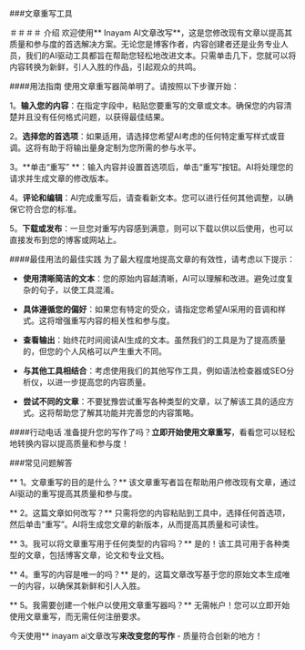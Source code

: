 ###文章重写工具

＃＃＃＃ 介绍
欢迎使用** Inayam AI文章改写**，这是您修改现有文章以提高其质量和参与度的首选解决方案。无论您是博客作者，内容创建者还是业务专业人员，我们的AI驱动工具都旨在帮助您轻松地改进文本。只需单击几下，您就可以将内容转换为新鲜，引人入胜的作品，引起观众的共鸣。

####用法指南
使用文章重写器简单明了。请按照以下步骤开始：

1。**输入您的内容**：在指定字段中，粘贴您要重写的文章或文本。确保您的内容清楚并且没有任何格式问题，以获得最佳结果。

2。**选择您的首选项**：如果适用，请选择您希望AI考虑的任何特定重写样式或音调。这将有助于将输出量身定制为您所需的参与水平。

3。**单击“重写” **：输入内容并设置首选项后，单击“重写”按钮。AI将处理您的请求并生成文章的修改版本。

4。**评论和编辑**：AI完成重写后，请查看新文本。您可以进行任何其他调整，以确保它符合您的标准。

5。**下载或发布**：一旦您对重写内容感到满意，则可以下载以供以后使用，也可以直接发布到您的博客或网站上。

####最佳用法的最佳实践
为了最大程度地提高文章的有效性，请考虑以下提示：

-  **使用清晰简洁的文本**：您的原始内容越清晰，AI可以理解和改进。避免过度复杂的句子，以使工具混淆。

-  **具体遵循您的偏好**：如果您有特定的受众，请指定您希望AI采用的音调和样式。这将增强重写内容的相关性和参与度。

-  **查看输出**：始终花时间阅读AI生成的文本。虽然我们的工具是为了提高质量的，但您的个人风格可以产生重大不同。

-  **与其他工具相结合**：考虑使用我们的其他写作工具，例如语法检查器或SEO分析仪，以进一步提高您的内容质量。

-  **尝试不同的文章**：不要犹豫尝试重写各种类型的文章，以了解该工具的适应方式。这将帮助您了解其功能并完善您的内容策略。

####行动电话
准备提升您的写作了吗？**立即开始使用文章重写**，看看您可以轻松地转换内容以提高质量和参与度！

###常见问题解答

** 1。文章重写的目的是什么？**
该文章重写者旨在帮助用户修改现有文章，通过AI驱动的重写提高其质量和参与度。

** 2。这篇文章如何改写？**
只需将您的内容粘贴到工具中，选择任何首选项，然后单击“重写”。AI将生成您文章的新版本，从而提高其质量和可读性。

** 3。我可以将文章重写用于任何类型的内容吗？**
是的！该工具可用于各种类型的文章，包括博客文章，论文和专业文档。

** 4。重写的内容是唯一的吗？**
是的，这篇文章改写基于您的原始文本生成唯一的内容，以确保其新鲜和引人入胜。

** 5。我需要创建一个帐户以使用文章重写器吗？**
无需帐户！您可以立即开始使用文章重写，而无需任何注册要求。

今天使用** inayam ai文章改写**来改变您的写作**  - 质量符合创新的地方！